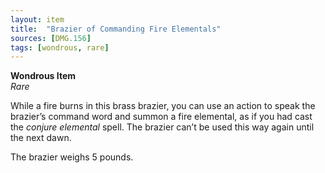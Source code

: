 ```yaml
---
layout: item
title:  "Brazier of Commanding Fire Elementals"
sources: [DMG.156]
tags: [wondrous, rare]
---
```


**Wondrous Item**  
*Rare*

While a fire burns in this brass brazier, you can use an action to speak the brazier’s command word and summon a fire elemental, as if you had cast the *conjure elemental* spell. The brazier can’t be used this way again until the next dawn.

The brazier weighs 5 pounds.